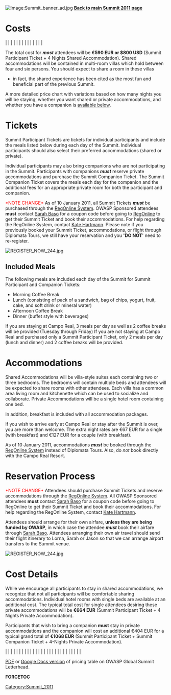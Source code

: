 <noinclude>![Image:Summit_banner_ad.jpg](Summit_banner_ad.jpg
"Image:Summit_banner_ad.jpg")
[**Back to main Summit 2011 page**](Summit_2011 "wikilink") </noinclude>

# Costs

|  |
|  |
|  |
|  |
|  |
|  |
|  |

The total cost for ***most*** attendees will be **€590 EUR or $800 USD**
(Summit Participant Ticket + 4 Nights Shared Accommodation). Shared
accommodations will be contained in multi-room villas which hold between
four and six persons. You should expect to share a room in these villas
- in fact, the shared experience has been cited as the most fun and
beneficial part of the previous Summit.

A more detailed price chart with variations based on how many nights you
will be staying, whether you want shared or private accommodations, and
whether you have a companion is [available
below](Summit_2011_Reservations#Cost_Details "wikilink").

# Tickets

Summit Participant Tickets are tickets for individual participants and
include the meals listed below during each day of the Summit. Individual
participants should also select their preferred accommodations (shared
or private).

Individual participants may also bring companions who are not
participating in the Summit. Participants with companions ***must***
reserve private accommodations and purchase the Summit Companion Ticket.
The Summit Companion Ticket covers the meals each day for the companion
and the additional fees for an appropriate private room for both the
participant and companion.

<span style="color:red">\*NOTE CHANGE\*</span> As of 10 January 2011,
all Summit Tickets ***must*** be purchased through the [RegOnline
System](http://www.regonline.com/owasp_global_summit_2011). OWASP
Sponsored attendees **must** contact [Sarah
Baso](mailto:sarah.baso@owasp.org) for a coupon code before going to
[RegOnline](http://www.regonline.com/owasp_global_summit_2011) to get
their Summit Ticket and book their accommodations. For help regarding
the RegOnline System, contact [Kate
Hartmann](mailto:kate.hartmann@owasp.org). Please note if you previously
booked your Summit Ticket, accommodations, or flight through Diplomata
Tours, we still have your reservation and you **'DO NOT**' need to
re-register.

![REGISTER_NOW_244.jpg](REGISTER_NOW_244.jpg "REGISTER_NOW_244.jpg")

## Included Meals

The following meals are included each day of the Summit for Summit
Participant and Companion Tickets:

  - Morning Coffee Break
  - Lunch (consisting of pack of a sandwich, bag of chips, yogurt,
    fruit, cake, and soft drink or mineral water)
  - Afternoon Coffee Break
  - Dinner (buffet style with beverages)

If you are staying at Campo Real, 3 meals per day as well as 2 coffee
breaks will be provided (Tuesday through Friday) If you are not staying
at Campo Real and purchased only a Summit Participant Ticket, only 2
meals per day (lunch and dinner) and 2 coffee breaks will be provided.

# Accommodations

Shared Accommodations will be villa-style suites each containing two or
three bedrooms. The bedrooms will contain multiple beds and attendees
will be expected to share rooms with other attendees. Each villa has a
common area living room and kitchenette which can be used to socialize
and collaborate. Private Accommodations will be a single hotel room
containing one bed.

In addition, breakfast is included with all accommodation packages.

If you wish to arrive early at Campo Real or stay after the Summit is
over, you are more than welcome. The extra night rates are €67 EUR for a
single (with breakfast) and €127 EUR for a couple (with breakfast).

As of 10 January 2011, accommodations ***must*** be booked through the
[RegOnline System](http://www.regonline.com/owasp_global_summit_2011)
instead of Diplomata Tours. Also, do *not* book directly with the Campo
Real Resort.

# Reservation Process

<span style="color:red">\*NOTE CHANGE\*</span> Attendees should purchase
Summit Tickets and reserve accommodations through the [RegOnline
System](http://www.regonline.com/owasp_global_summit_2011). All OWASP
Sponsored attendees **must** contact [Sarah
Baso](mailto:sarah.baso@owasp.org) for a coupon code before going to
RegOnline to get their Summit Ticket and book their accommodations. For
help regarding the RegOnline System, contact [Kate
Hartmann](mailto:kate.hartmann@owasp.org).

Attendees should arrange for their own airfare, **unless they are being
funded by OWASP**, in which case the attendee ***must*** book their
airfare through [Sarah Baso](mailto:sarah.baso@owasp.org). Attendees
arranging their own air travel should send their flight itinerary to
Lorna, Sarah or Jason so that we can arrange airport transfers to the
Summit venue.

![REGISTER_NOW_244.jpg](REGISTER_NOW_244.jpg "REGISTER_NOW_244.jpg")

# Cost Details

While we encourage all participants to stay in shared accommodations, we
recognize that not all participants will be comfortable sharing
accommodations. Individual hotel rooms with single beds are available at
an additional cost. The typical total cost for single attendees desiring
these private accommodations will be **€664 EUR** (Summit Participant
Ticket + 4 Nights Private Accommodation).

Participants that wish to bring a companion **must** stay in private
accommodations and the companion will cost an additional €404 EUR for a
typical grand total of **€1068 EUR** (Summit Participant Ticket + Summit
Companion Ticket + 4-Nights Private Accommodation).

|  |
|  |
|  |
|  |
|  |
|  |
|  |
|  |
|  |
|  |
|  |
|  |
|  |
|  |

[PDF](Media:2011GlobalSummitPricing.pdf "wikilink") or [Google Docs
version](https://docs.google.com/document/d/1fVQX7o8y-mduiwyCNmB4c5cniedlvSYdAJv5uQ_EvqA/edit?hl=en&authkey=CLi52Ng)
of pricing table on OWASP Global Summit Letterhead.

<noinclude></noinclude><noinclude>__FORCETOC__</noinclude>

[Category:Summit_2011](Category:Summit_2011 "wikilink")